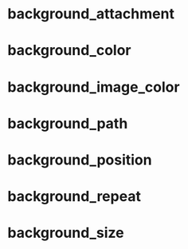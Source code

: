 # background_attachment

# background_color

# background_image_color

# background_path

# background_position

# background_repeat

# background_size
